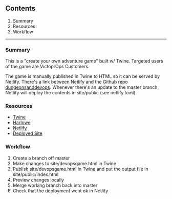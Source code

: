 ## Contents
1. Summary
2. Resources
3. Workflow
***
### Summary
This is a "create your own adventure game" built w/ Twine. Targeted users of the game are VictoprOps Customers.

The game is manually published in Twine to HTML so it can be served by Netlify. There's a link between Netlify and the Github repo [dungeonsanddevops](https://github.com/victorops/dungeonsanddevops). Whenever there's an update to the master branch, Netlify will deploy the contents in site/public (see netlify.toml).

### Resources
- [Twine](https://twinery.org/)
- [Harlowe](https://twine2.neocities.org/)
- [Netlify](https://app.netlify.com/sites/victoropsadventure/overview)
- [Deployed Site](devopsgame.victorops.com)

### Workflow
1. Create a branch off master
2. Make changes to site/devopsgame.html in Twine
3. Publish site/devopsgame.html in Twine and put the output file in site/public/index.html
4. Preview changes locally
5. Merge working branch back into master
6. Check that the deployment went ok in Netlify



